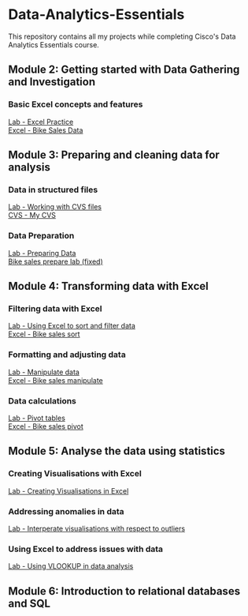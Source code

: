 # Data-Analytics-Essentials
This repository contains all my projects while completing Cisco's Data Analytics Essentials course.

<!-- Module 2!-->

## Module 2: Getting started with Data Gathering and Investigation
### Basic Excel concepts and features
<a href="https://skillsforall.com/launch?id=1b81c11b-147b-49aa-8f87-a3469f24d280&tab=curriculum&view=0c90358e-c329-547c-b958-905930c174b0">Lab - Excel Practice</a>
<br>
<a href="Bike_Sales_Data.xlsx">Excel - Bike Sales Data</a>

<!-- Module 3!-->

## Module 3: Preparing and cleaning data for analysis
### Data in structured files
<a href="https://skillsforall.com/launch?id=1b81c11b-147b-49aa-8f87-a3469f24d280&tab=curriculum&view=60861cee-9c4d-552c-b179-15ea1f6235c5">Lab - Working with CVS files</a>
<br>
<a href="MyCSV.csv">CVS - My CVS</a>

### Data Preparation
<a href="https://skillsforall.com/launch?id=1b81c11b-147b-49aa-8f87-a3469f24d280&tab=curriculum&view=9ff9cfd5-c74d-5cf6-8ee3-ecd9414c603b">Lab - Preparing Data</a>
<br>
<a href="Bike_Sales_Prepare_Lab_3.4.7.xlsx">Bike sales prepare lab (fixed)</a>

<!-- Module 4!-->

## Module 4: Transforming data with Excel

### Filtering data with Excel
<a href="">Lab - Using Excel to sort and filter data</a>
<br>
<a href="Bike_Sales_Sort_Lab_4.1.2.xlsx">Excel - Bike sales sort</a>

### Formatting and adjusting data
<a href="https://skillsforall.com/launch?id=1b81c11b-147b-49aa-8f87-a3469f24d280&tab=curriculum&view=6a0b9c2b-321c-5568-a551-4cb616d1c9ea">Lab - Manipulate data</a>
<br>
<a href="Bike_Sales_Manipulate_Lab_4.2.7.xlsx">Excel - Bike sales manipulate</a>

### Data calculations
<a href="https://skillsforall.com/launch?id=1b81c11b-147b-49aa-8f87-a3469f24d280&tab=curriculum&view=4e8200f9-f41e-563e-a413-f5c3cc4262ff">Lab - Pivot tables</a>
<br>
<a href="Bike_Sales_Pivot_Lab.xlsx">Excel - Bike sales pivot</a>

<!-- Module 5!-->

## Module 5: Analyse the data using statistics
### Creating Visualisations with Excel
<a href="">Lab - Creating Visualisations in Excel</a>
<br>
<a href=""></a>

### Addressing anomalies in data 
<a href="">Lab - Interperate visualisations with respect to outliers</a>
<br>
<a href=""></a>

### Using Excel to address issues with data 
<a href="">Lab - Using VLOOKUP in data analysis</a>
<br>
<a href=""></a>

<!-- Module 6!-->

## Module 6: Introduction to relational databases and SQL
###
<a href=""></a>
<br>
<a href=""></a>


##
###
<a href=""></a>
<br>
<a href=""></a>

